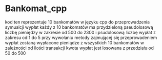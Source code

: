 # Bankomat_cpp

kod ten reprezentuje 10 bankomatów w języku cpp do przeprowadzenia symualcji wypłat 
każdy z 10 bankomatów ma przydzieloną pseudolosową liczbę pieniędzy w zakresie od 500 do 2300
i psudolosową liczbę wypłat z zakresu od 1 do 5
przy wywołaniu metody zajmującej się przeprowadeniem wypłat zostaną wypłacone pieniądze z wszystkich 10 bankomatów w zależności od ilości transakcji
kwota wypłat jest losowana z przedziału od 50 do 500
